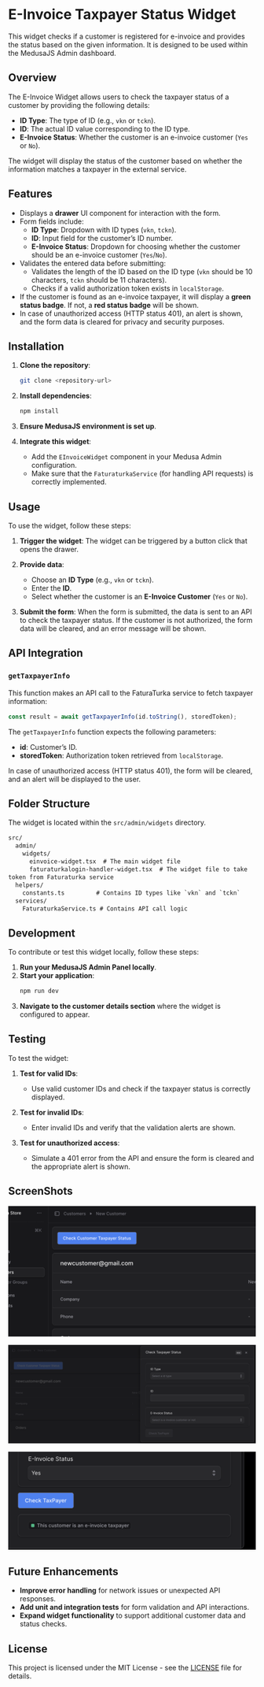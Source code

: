 # E-Invoice Taxpayer Status Widget

This widget checks if a customer is registered for e-invoice and provides the status based on the given information. It is designed to be used within the MedusaJS Admin dashboard.

## Overview

The E-Invoice Widget allows users to check the taxpayer status of a customer by providing the following details:

- **ID Type**: The type of ID (e.g., `vkn` or `tckn`).
- **ID**: The actual ID value corresponding to the ID type.
- **E-Invoice Status**: Whether the customer is an e-invoice customer (`Yes` or `No`).

The widget will display the status of the customer based on whether the information matches a taxpayer in the external service.

## Features

- Displays a **drawer** UI component for interaction with the form.
- Form fields include:
  - **ID Type**: Dropdown with ID types (`vkn`, `tckn`).
  - **ID**: Input field for the customer’s ID number.
  - **E-Invoice Status**: Dropdown for choosing whether the customer should be an e-invoice customer (`Yes`/`No`).
- Validates the entered data before submitting:
  - Validates the length of the ID based on the ID type (`vkn` should be 10 characters, `tckn` should be 11 characters).
  - Checks if a valid authorization token exists in `localStorage`.
- If the customer is found as an e-invoice taxpayer, it will display a **green status badge**. If not, a **red status badge** will be shown.
- In case of unauthorized access (HTTP status 401), an alert is shown, and the form data is cleared for privacy and security purposes.

## Installation

1. **Clone the repository**:
    ```bash
    git clone <repository-url>
    ```

2. **Install dependencies**:
    ```bash
    npm install
    ```

3. **Ensure MedusaJS environment is set up**.

4. **Integrate this widget**:
    - Add the `EInvoiceWidget` component in your Medusa Admin configuration.
    - Make sure that the `FaturaturkaService` (for handling API requests) is correctly implemented.

## Usage

To use the widget, follow these steps:

1. **Trigger the widget**: 
   The widget can be triggered by a button click that opens the drawer.
   
2. **Provide data**:
   - Choose an **ID Type** (e.g., `vkn` or `tckn`).
   - Enter the **ID**.
   - Select whether the customer is an **E-Invoice Customer** (`Yes` or `No`).
   
3. **Submit the form**:
   When the form is submitted, the data is sent to an API to check the taxpayer status. If the customer is not authorized, the form data will be cleared, and an error message will be shown.

## API Integration

### `getTaxpayerInfo`

This function makes an API call to the FaturaTurka service to fetch taxpayer information:

```ts
const result = await getTaxpayerInfo(id.toString(), storedToken);
```

The `getTaxpayerInfo` function expects the following parameters:

- **id**: Customer’s ID.
- **storedToken**: Authorization token retrieved from `localStorage`.

In case of unauthorized access (HTTP status 401), the form will be cleared, and an alert will be displayed to the user.

## Folder Structure

The widget is located within the `src/admin/widgets` directory.

```text
src/
  admin/
    widgets/
      einvoice-widget.tsx  # The main widget file
      faturaturkalogin-handler-widget.tsx  # The widget file to take token from Faturaturka service
  helpers/
    constants.ts         # Contains ID types like `vkn` and `tckn`
  services/
    FaturaturkaService.ts # Contains API call logic
```

## Development

To contribute or test this widget locally, follow these steps:

1. **Run your MedusaJS Admin Panel locally**.
2. **Start your application**:
    ```bash
    npm run dev
    ```
3. **Navigate to the customer details section** where the widget is configured to appear.

## Testing

To test the widget:

1. **Test for valid IDs**: 
   - Use valid customer IDs and check if the taxpayer status is correctly displayed.
   
2. **Test for invalid IDs**:
   - Enter invalid IDs and verify that the validation alerts are shown.
   
3. **Test for unauthorized access**:
   - Simulate a 401 error from the API and ensure the form is cleared and the appropriate alert is shown.
  
## ScreenShots
![alt text](image-1.png)

![alt text](image-2.png)

![alt text](image-3.png)

## Future Enhancements

- **Improve error handling** for network issues or unexpected API responses.
- **Add unit and integration tests** for form validation and API interactions.
- **Expand widget functionality** to support additional customer data and status checks.

## License

This project is licensed under the MIT License - see the [LICENSE](LICENSE) file for details.
